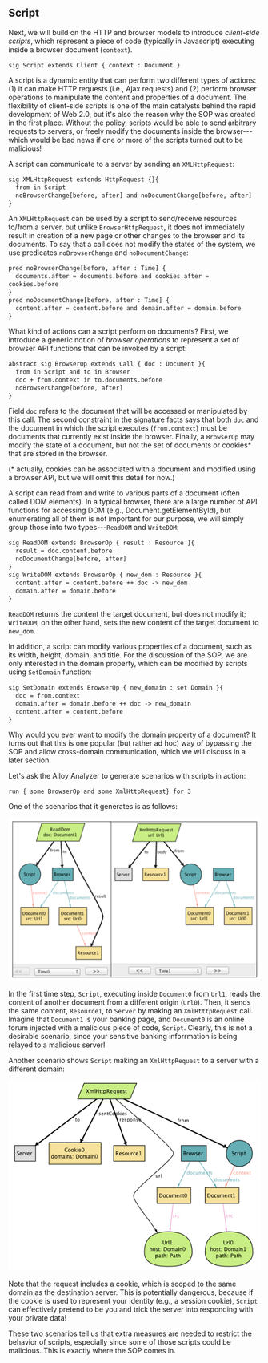 ## Script

Next, we will build on the HTTP and browser models to introduce *client-side scripts*, which represent a piece of code (typically in Javascript) executing inside a browser document (`context`). 
```
sig Script extends Client { context : Document }
```
A script is a dynamic entity that can perform two different types of actions: (1) it can make HTTP requests (i.e., Ajax requests) and (2) perform browser operations to manipulate the content and properties of a document. The flexibility of client-side scripts is one of the main catalysts behind the rapid development of Web 2.0, but it's also the reason why the SOP was created in the first place. Without the policy, scripts would be able to send arbitrary requests to servers, or freely modify the documents inside the browser---which would be bad news if one or more of the scripts turned out to be malicious! 

A script can communicate to a server by sending an `XMLHttpRequest`:
```
sig XMLHttpRequest extends HttpRequest {}{
  from in Script
  noBrowserChange[before, after] and noDocumentChange[before, after]
}
```
An `XMLHttpRequest` can be used by a script to send/receive resources to/from a server, but unlike `BrowserHttpRequest`, it does not immediately result in creation of a new page or other changes to the browser and its documents. To say that a call does not modify the states of the system, we use predicates `noBrowserChange` and `noDocumentChange`:
```
pred noBrowserChange[before, after : Time] {
  documents.after = documents.before and cookies.after = cookies.before  
}
pred noDocumentChange[before, after : Time] {
  content.after = content.before and domain.after = domain.before  
}
```
What kind of actions can a script perform on documents? First, we introduce a generic notion of *browser operations* to represent a set of browser API functions that can be invoked by a script:
```
abstract sig BrowserOp extends Call { doc : Document }{
  from in Script and to in Browser
  doc + from.context in to.documents.before
  noBrowserChange[before, after]
}
```
Field `doc` refers to the document that will be accessed or manipulated by this call. The second constraint in the signature facts says that both `doc` and the document in which the script executes (`from.context`) must be documents that currently exist inside the browser. Finally, a `BrowserOp` may modify the state of a document, but not the set of documents or cookies* that are stored in the browser.

(* actually, cookies can be associated with a document and modified using a browser API, but we will omit this detail for now.)

A script can read from and write to various parts of a document (often called DOM elements). In a typical browser, there are a large number of API functions for accessing DOM (e.g., Document.getElementById), but enumerating all of them is not important for our purpose, we will simply group those into two types---`ReadDOM` and `WriteDOM`:
```
sig ReadDOM extends BrowserOp { result : Resource }{
  result = doc.content.before
  noDocumentChange[before, after]
}
sig WriteDOM extends BrowserOp { new_dom : Resource }{
  content.after = content.before ++ doc -> new_dom
  domain.after = domain.before
}
```
`ReadDOM` returns the content the target document, but does not modify it; `WriteDOM`, on the other hand, sets the new content of the target document to `new_dom`.

In addition, a script can modify various properties of a document, such as its width, height, domain, and title. For the discussion of the SOP, we are only interested in the domain property, which can be modified by scripts using `SetDomain` function:
```
sig SetDomain extends BrowserOp { new_domain : set Domain }{
  doc = from.context
  domain.after = domain.before ++ doc -> new_domain
  content.after = content.before
}
```
Why would you ever want to modify the domain property of a document? It turns out that this is one popular (but rather ad hoc) way of bypassing the SOP and allow cross-domain communication, which we will discuss in a later section.

Let's ask the Alloy Analyzer to generate scenarios with scripts in action:
```
run { some BrowserOp and some XmlHttpRequest} for 3 
```
One of the scenarios that it generates is as follows:

![script-scenario-1](fig-script-1.png)

In the first time step, `Script`, executing inside `Document0` from `Url1`, reads the content of another document from a different origin (`Url0`). Then, it sends the same content, `Resource1`, to `Server` by making an `XmlHtttpRequest` call. Imagine that `Document1` is your banking page, and `Document0` is an online forum injected with a malicious piece of code, `Script`. Clearly, this is not a desirable scenario, since your sensitive banking inforrmation is being relayed to a malicious server!

Another scenario shows `Script` making an `XmlHttpRequest` to a server with a different domain:

![script-scenario-2](fig-script-2.png)

Note that the request includes a cookie, which is scoped to the same domain as the destination server. This is potentially dangerous, because if the cookie is used to represent your identity (e.g., a session cookie), `Script` can effectively pretend to be you and trick the server into responding with your private data!

These two scenarios tell us that extra measures are needed to restrict the behavior of scripts, especially since some of those scripts could be malicious. This is exactly where the SOP comes in.
